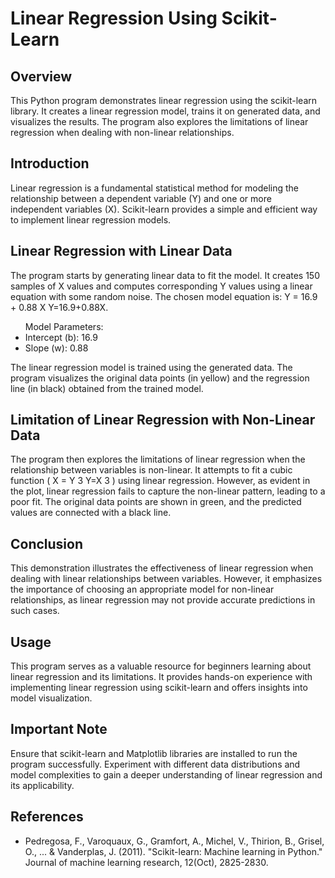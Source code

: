 <h1> Linear Regression Using Scikit-Learn </h1>

<h2> Overview </h2>
This Python program demonstrates linear regression using the scikit-learn library. It creates a linear regression model, trains it on generated data, and visualizes the results. The program also explores the limitations of linear regression when dealing with non-linear relationships.

<h2> Introduction </h2>
Linear regression is a fundamental statistical method for modeling the relationship between a dependent variable (Y) and one or more independent variables (X). Scikit-learn provides a simple and efficient way to implement linear regression models.

<h2> Linear Regression with Linear Data </h2>
The program starts by generating linear data to fit the model. It creates 150 samples of X values and computes corresponding Y values using a linear equation with some random noise. The chosen model equation is: 
Y
=
16.9
+
0.88
X
Y=16.9+0.88X.

<ul> Model Parameters:
 
<li>Intercept (b): 16.9 </li>
<li> Slope (w): 0.88 </li>
 
</ul>
The linear regression model is trained using the generated data. The program visualizes the original data points (in yellow) and the regression line (in black) obtained from the trained model.

<h2> Limitation of Linear Regression with Non-Linear Data </h2>
The program then explores the limitations of linear regression when the relationship between variables is non-linear. It attempts to fit a cubic function (
X
=
Y
3
Y=X 
3
 ) using linear regression. However, as evident in the plot, linear regression fails to capture the non-linear pattern, leading to a poor fit. The original data points are shown in green, and the predicted values are connected with a black line.

<h2>Conclusion </h2>
This demonstration illustrates the effectiveness of linear regression when dealing with linear relationships between variables. However, it emphasizes the importance of choosing an appropriate model for non-linear relationships, as linear regression may not provide accurate predictions in such cases.

<h2> Usage </h2>
This program serves as a valuable resource for beginners learning about linear regression and its limitations. It provides hands-on experience with implementing linear regression using scikit-learn and offers insights into model visualization.

<h2> Important Note </h2>
Ensure that scikit-learn and Matplotlib libraries are installed to run the program successfully. Experiment with different data distributions and model complexities to gain a deeper understanding of linear regression and its applicability.

<h2> References </h2>
<ul> 
<li> Pedregosa, F., Varoquaux, G., Gramfort, A., Michel, V., Thirion, B., Grisel, O., ... & Vanderplas, J. (2011). "Scikit-learn: Machine learning in Python." Journal of machine learning research, 12(Oct), 2825-2830.</li>
</ul>
